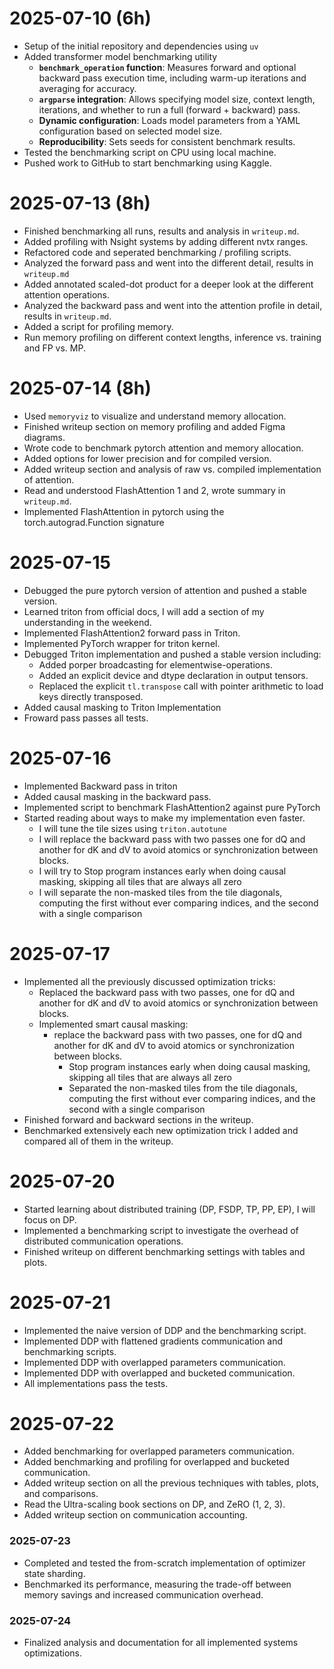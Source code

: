 # 2025-07-10 (6h)
- Setup of the initial repository and dependencies using `uv`
- Added transformer model benchmarking utility
  - **`benchmark_operation` function**: Measures forward and optional backward pass execution time, including warm-up iterations and averaging for accuracy.
  - **`argparse` integration**: Allows specifying model size, context length, iterations, and whether to run a full (forward + backward) pass.
  - **Dynamic configuration**: Loads model parameters from a YAML configuration based on selected model size.
  - **Reproducibility**: Sets seeds for consistent benchmark results.
- Tested the benchmarking script on CPU using local machine.
- Pushed work to GitHub to start benchmarking using Kaggle.

# 2025-07-13 (8h)
- Finished benchmarking all runs, results and analysis in `writeup.md`.
- Added profiling with Nsight systems by adding different nvtx ranges.
- Refactored code and seperated benchmarking / profiling scripts.
- Analyzed the forward pass and went into the different detail, results in `writeup.md`
- Added annotated scaled-dot product for a deeper look at the different attention operations.
- Analyzed the backward pass and went into the attention profile in detail, results in `writeup.md`.
- Added a script for profiling memory.
- Run memory profiling on different context lengths, inference vs. training and FP vs. MP.

# 2025-07-14 (8h)
- Used `memoryviz` to visualize and understand memory allocation.
- Finished writeup section on memory profiling and added Figma diagrams.
- Wrote code to benchmark pytorch attention and memory allocation.
- Added options for lower precision and for compiled version.
- Added writeup section and analysis of raw vs. compiled implementation of attention.
- Read and understood FlashAttention 1 and 2, wrote summary in `writeup.md`.
- Implemented FlashAttention in pytorch using the torch.autograd.Function signature

# 2025-07-15
- Debugged the pure pytorch version of attention and pushed a stable version.
- Learned triton from official docs, I will add a section of my understanding in the weekend.
- Implemented FlashAttention2 forward pass in Triton.
- Implemented PyTorch wrapper for triton kernel.
- Debugged Triton implementation and pushed a stable version including:
  - Added porper broadcasting for elementwise-operations.
  - Added an explicit device and dtype declaration in output tensors.
  - Replaced the explicit `tl.transpose` call with pointer arithmetic to load keys directly transposed.
- Added causal masking to Triton Implementation
- Froward pass passes all tests. 

# 2025-07-16
- Implemented Backward pass in triton
- Added causal masking in the backward pass.
- Implemented script to benchmark FlashAttention2 against pure PyTorch
- Started reading about ways to make my implementation even faster. 
  - I will tune the tile sizes using `triton.autotune`
  - I will replace the backward pass with two passes one for dQ and another for dK and dV to avoid atomics or synchronization between blocks.
  - I will try to Stop program instances early when doing causal masking, skipping all tiles that are always all zero
  - I will separate the non-masked tiles from the tile diagonals, computing the first without ever comparing indices, and the second with a single comparison

# 2025-07-17
+ Implemented all the previously discussed optimization tricks:
  + Replaced the backward pass with two passes, one for dQ and another for dK and dV to avoid atomics or synchronization between blocks.
  + Implemented smart causal masking:
    + replace the backward pass with two passes, one for dQ and another for dK and dV to avoid atomics or synchronization between blocks.
      - Stop program instances early when doing causal masking, skipping all tiles that are always all zero
      - Separated the non-masked tiles from the tile diagonals, computing the first without ever comparing indices, and the second with a single comparison
+ Finished forward and backward sections in the writeup. 
+ Benchmarked extensively each new optimization trick I added and compared all of them in the writeup.

# 2025-07-20
+ Started learning about distributed training (DP, FSDP, TP, PP, EP), I will focus on DP.
+ Implemented a benchmarking script to investigate the overhead of distributed communication operations. 
+ Finished writeup on different benchmarking settings with tables and plots.

# 2025-07-21
+ Implemented the naive version of DDP and the benchmarking script.
+ Implemented DDP with flattened gradients communication and benchmarking scripts.
+ Implemented DDP with overlapped parameters communication.
+ Implemented DDP with overlapped and bucketed communication.
+ All implementations pass the tests.

# 2025-07-22
+ Added benchmarking for overlapped parameters communication.
+ Added benchmarking and profiling for overlapped and bucketed communication. 
+ Added writeup section on all the previous techniques with tables, plots, and comparisons.
+ Read the Ultra-scaling book sections on DP, and ZeRO (1, 2, 3).
+ Added writeup section on communication accounting.

### 2025-07-23
- Completed and tested the from-scratch implementation of optimizer state sharding.
- Benchmarked its performance, measuring the trade-off between memory savings and increased communication overhead.

### 2025-07-24
- Finalized analysis and documentation for all implemented systems optimizations.